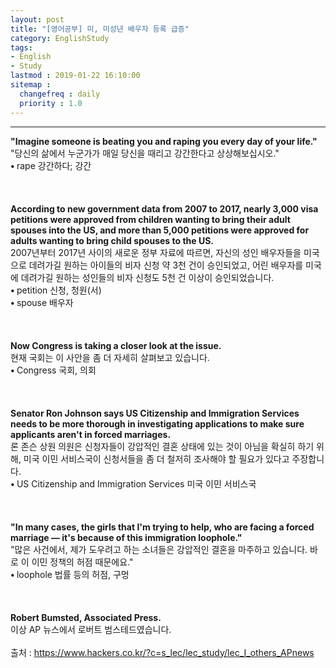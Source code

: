```yaml
---
layout: post
title: "[영어공부] 미, 미성년 배우자 등록 급증"
category: EnglishStudy
tags:
- English
- Study
lastmod : 2019-01-22 16:10:00
sitemap :
  changefreq : daily
  priority : 1.0
---
```


***

<!--미리보기-->
<span class="style1"><strong>"Imagine  someone is beating you and raping you every day of your life."<br>
</strong></span>"당신의 삶에서 누군가가 매일 당신을 때리고 강간한다고 상상해보십시오."<span class="style9"><br>
</span> <span class="style15"><strong class="style15">• </strong>rape 강간하다; 강간</span><span class="style9"><br>
</span><br><span class="style15"><br></span><br>
<span class="style1"><strong>According  to new government data from 2007 to 2017, nearly 3,000 visa petitions were  approved from children wanting to bring their adult spouses into the US, and  more than 5,000 petitions were approved for adults wanting to bring child  spouses to the US.<br>
</strong></span>2007년부터 2017년 사이의 새로운 정부 자료에 따르면, 자신의 성인 배우자들을 미국으로 데려가길 원하는 아이들의 비자 신청 약 3천  건이 승인되었고, 어린 배우자를 미국에 데려가길 원하는 성인들의 비자 신청도 5천 건 이상이 승인되었습니다.<span class="style9"><br>
</span> <span class="style15"><strong class="style15">• </strong>petition  신청, 청원(서)<br>
<strong class="style15">• </strong>spouse  배우자</span><span class="style15"><br>
</span><br><span class="style15"><br></span><br>
<span class="style1"><strong>Now  Congress is taking a closer look at the issue.<br>
</strong></span>현재 국회는  이 사안을 좀 더 자세히 살펴보고 있습니다.<span class="style9"><br>
</span> <span class="style15"><strong class="style15">• </strong>Congress  국회, 의회<br>
</span><br><span class="style15"><br></span><br>
<span class="style1"><strong>Senator  Ron Johnson says US Citizenship and Immigration Services needs to be more  thorough in investigating applications to make sure applicants aren't in forced  marriages.<br>
</strong></span>론 존슨 상원  의원은 신청자들이 강압적인 결혼 상태에 있는 것이 아님을 확실히 하기 위해, 미국 이민 서비스국이 신청서들을  좀 더 철저히 조사해야 할 필요가 있다고 주장합니다.<span class="style9"><br>
</span> <span class="style15"><strong class="style15">• </strong>US  Citizenship and Immigration Services 미국 이민 서비스국</span><span class="style9"><br>
</span><br><span class="style15"><br></span><br>
<span class="style1"><strong>"In  many cases, the girls that I'm trying to help, who are facing a forced marriage  — it's because of this immigration loophole."<br>
</strong></span>"많은 사건에서, 제가 도우려고 하는 소녀들은 강압적인  결혼을 마주하고 있습니다. 바로 이 이민 정책의 허점 때문에요."<span class="style9"><br>
</span> <span class="style15"><strong class="style15">• </strong>loophole  법률 등의 허점, 구멍 <br>
</span><br><span class="style15"><br></span><br>
<span class="style1"><strong>Robert  Bumsted, Associated Press.<br>
  </strong></span>이상 AP 뉴스에서 로버트 범스테드였습니다.<span class="style9"><br>
</span><br>
출처 : https://www.hackers.co.kr/?c=s_lec/lec_study/lec_I_others_APnews
